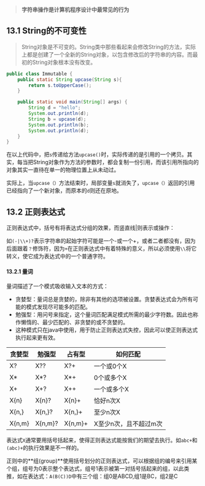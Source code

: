 > **字符串操作是计算机程序设计中最常见的行为**

<!--more-->
## 13.1 String的不可变性 ##

> String对象是不可变的。String类中那些看起来会修改String的方法，实际上都是创建了一个全新的String对象，以包含修改后的字符串的内容。而最初的String对象根本没有改变。

```java
public class Immutable {
    public static String upcase(String s){
        return s.toUpperCase();
    }

    public static void main(String[] args) {
        String d = "hello";
        System.out.println(d);
        String b = upcase(d);
        System.out.println(b);
        System.out.println(d);
    }
}
```

在以上代码中，把`s`传递给方法`upcase()`时，实际传递的是引用的一个拷贝。其实，每当把String对象作为方法的参数时，都会复制一份引用，而该引用所指向的对象其实一直待在单一的物理位置上从未动过。

实际上，当`upcase（）`方法结束时，局部变量`s`就消失了，`upcase（）`返回的引用已经指向了一个新对象，而原本的`d`则还在原地。

## 13.2 正则表达式 ##

正则表达式中，括号有将表达式分组的效果，而竖直线|则表示或操作：

如`(-|\\+)?`表示字符串的起始字符可能是一个-或一个+，或者二者都没有，因为后面跟着`？`修饰符，因为`+`在正则表达式中有着特殊的意义，所以必须使用`\\`将它转义，使它成为表达式中的一个普通字符。

#### 13.2.1 量词 ####

量词描述了一个模式吸收输入文本的方式：

- 贪婪型：量词总是贪婪的，除非有其他的选项被设置。贪婪表达式会为所有可能的模式发现尽可能多的匹配。
- 勉强型：用问号来指定，这个量词匹配满足模式所需的最少字符数。因此也称作懒惰的、最少匹配的、非贪婪的或不贪婪的。
- 这种模式只在java中使用，用于防止正则表达式失控，因此可以使正则表达式执行起来更有效。

贪婪型|勉强型|占有型|如何匹配
---|---|---|---
X?|X??|X?+|一个或0个X
X*|X*?|X*+|0个或多个X
X+|X+?|X++|一个或多个X
X{n}|X{n}?|X{n}+|恰好n次X
X{n,}|X{n,}?|X{n,}+|至少n次X
X{n,m}|X{n,m}?|X{n,m}+|X至少n次，且不超过m次

表达式`X`通常要用括号括起来，使得正则表达式能按我们的期望去执行。如`abc+`和`(abc)+`的执行效果是不一样的。

正则中的**组(group)**使用括号划分的正则表达式，可以根据组的编号来引用某个组，组号为0表示整个表达式，组号1表示被第一对括号括起来的组，以此类推，如在表达式：`A(B(C))D`中有三个组：组0是ABCD,组1是BC，组2是C